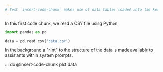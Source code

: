 ```yaml
---
# Test `insert-code-chunk` makes use of data tables loaded into the kernel.
---
```


In this first code chunk, we read a CSV file using Python,

```python exec
import pandas as pd

data = pd.read_csv('data.csv')
```

In the background a "hint" to the structure of the data is made available to assistants within system prompts. 

::: do @insert-code-chunk plot data
